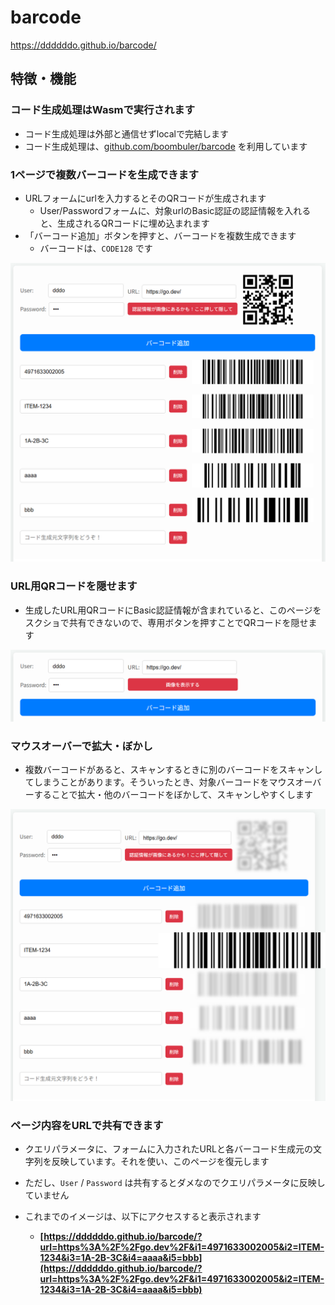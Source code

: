 # barcode

https://ddddddo.github.io/barcode/


## 特徴・機能
### コード生成処理はWasmで実行されます
- コード生成処理は外部と通信せずlocalで完結します
- コード生成処理は、[github.com/boombuler/barcode](https://github.com/boombuler/barcode) を利用しています

### 1ページで複数バーコードを生成できます
- URLフォームにurlを入力するとそのQRコードが生成されます
    - User/Passwordフォームに、対象urlのBasic認証の認証情報を入れると、生成されるQRコードに埋め込まれます
- 「バーコード追加」ボタンを押すと、バーコードを複数生成できます
    - バーコードは、`CODE128` です

![](./image1.png)

### URL用QRコードを隠せます
- 生成したURL用QRコードにBasic認証情報が含まれていると、このページをスクショで共有できないので、専用ボタンを押すことでQRコードを隠せます

![](./image2.png)


### マウスオーバーで拡大・ぼかし
- 複数バーコードがあると、スキャンするときに別のバーコードをスキャンしてしまうことがあります。そういったとき、対象バーコードをマウスオーバーすることで拡大・他のバーコードをぼかして、スキャンしやすくします

![](./image3.png)

### ページ内容をURLで共有できます
- クエリパラメータに、フォームに入力されたURLと各バーコード生成元の文字列を反映しています。それを使い、このページを復元します
- ただし、`User` / `Password` は共有するとダメなのでクエリパラメータに反映していません

- これまでのイメージは、以下にアクセスすると表示されます
    - **[https://ddddddo.github.io/barcode/?url=https%3A%2F%2Fgo.dev%2F&i1=4971633002005&i2=ITEM-1234&i3=1A-2B-3C&i4=aaaa&i5=bbb](https://ddddddo.github.io/barcode/?url=https%3A%2F%2Fgo.dev%2F&i1=4971633002005&i2=ITEM-1234&i3=1A-2B-3C&i4=aaaa&i5=bbb)**